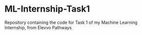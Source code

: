 # ML-Internship-Task1
Repository containing the code for Task 1 of my Machine Learning Internship, from Elevvo Pathways
